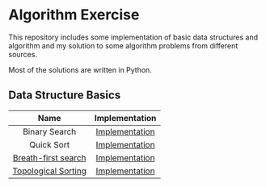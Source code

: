 # Algorithm Exercise
This repository includes some implementation of basic data structures and
algorithm and my solution to some algorithm problems from different sources.

Most of the solutions are written in Python.

## Data Structure Basics
|Name |Implementation|
|:-----:|:-----:|
|Binary Search| [Implementation](./basics/binary_search.py)|
|Quick Sort| [Implementation](./basics/quick_sort.py)|
|[Breath-first search](https://en.wikipedia.org/wiki/Breadth-first_search) |[Implementation](./basics/bfs.py)|
|[Topological Sorting](https://en.wikipedia.org/wiki/Topological_sorting) | [Implementation](./basics/topological_sorting.py)|
